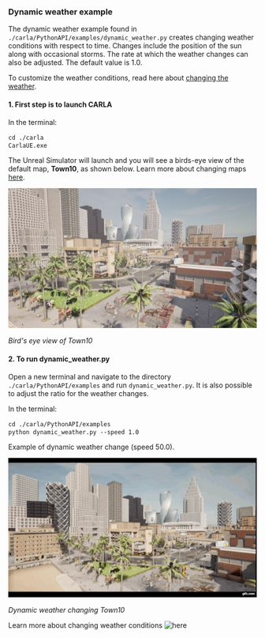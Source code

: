 ### Dynamic weather example 

The dynamic weather example found in `./carla/PythonAPI/examples/dynamic_weather.py` creates changing weather conditions with respect to time. Changes include the position of the sun along with occasional storms. The rate at which the weather changes can also be adjusted. The default value is 1.0.

To customize the weather conditions, read here about [changing the weather](https://carla.readthedocs.io/en/0.9.12/tuto_G_retrieve_data/#change-the-weather).

#### 1. First step is to launch CARLA

In the terminal:
```
cd ./carla
CarlaUE.exe 
```

The Unreal Simulator will launch and you will see a birds-eye view of the default map, **Town10**, as shown below. Learn more about changing maps [here](https://carla.readthedocs.io/en/0.9.12/tuto_G_retrieve_data/#map-setting).

![CARLA Map](https://github.com/mark-draghicescu/Self-Driving-Car-Engineer-Nanodegree/blob/master/map_view.jpg)

*Bird's eye view of Town10*

#### 2. To run dynamic_weather.py

Open a new terminal and navigate to the directory `./carla/PythonAPI/examples` and run `dynamic_weather.py`. It is also possible to adjust the ratio for the weather changes.

In the terminal:
```
cd ./carla/PythonAPI/examples
python dynamic_weather.py --speed 1.0 
```

Example of dynamic weather change (speed 50.0).

![CARLA Dynamic Weather](https://github.com/mark-draghicescu/Self-Driving-Car-Engineer-Nanodegree/blob/master/dynamic_weather.gif)

*Dynamic weather changing Town10*

Learn more about changing weather conditions ![here](https://carla.readthedocs.io/en/0.9.12/tuto_G_retrieve_data/#change-the-weather)
